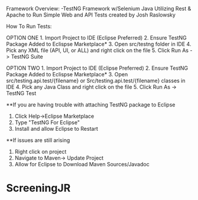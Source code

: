 Framework Overview:
    -TestNG Framework w/Selenium Java Utilizing Rest & Apache to Run Simple Web and API Tests created by Josh Raslowsky
    
How To Run Tests:

 OPTION ONE
    1. Import Project to IDE (Eclipse Preferred)
    2. Ensure TestNG Package Added to Eclispse Marketplace*
    3. Open src/testng folder in IDE
    4. Pick any XML file (API, UI, or ALL) and right click on the file
    5. Click Run As -> TestNG Suite
   
 OPTION TWO
    1. Import Project to IDE (Eclipse Preferred)
    2. Ensure TestNG Package Added to Eclispse Marketplace*
    3. Open src/testing.api.test/{filename} or Src/testing.api.test/{filename} classes in IDE
    4. Pick any Java Class and right click on the file
    5. Click Run As -> TestNG Test
  
   
**If you are having trouble with attaching TestNG package to Eclipse
  1. Click Help->Eclipse Marketplace
  2. Type "TestNG For Eclipse"
  3. Install and allow Eclipse to Restart
  
**If issues are still arising
  1. Right click on project
  2. Navigate to Maven-> Update Project
  3. Allow for Eclipse to Download Maven Sources/Javadoc
# ScreeningJR
